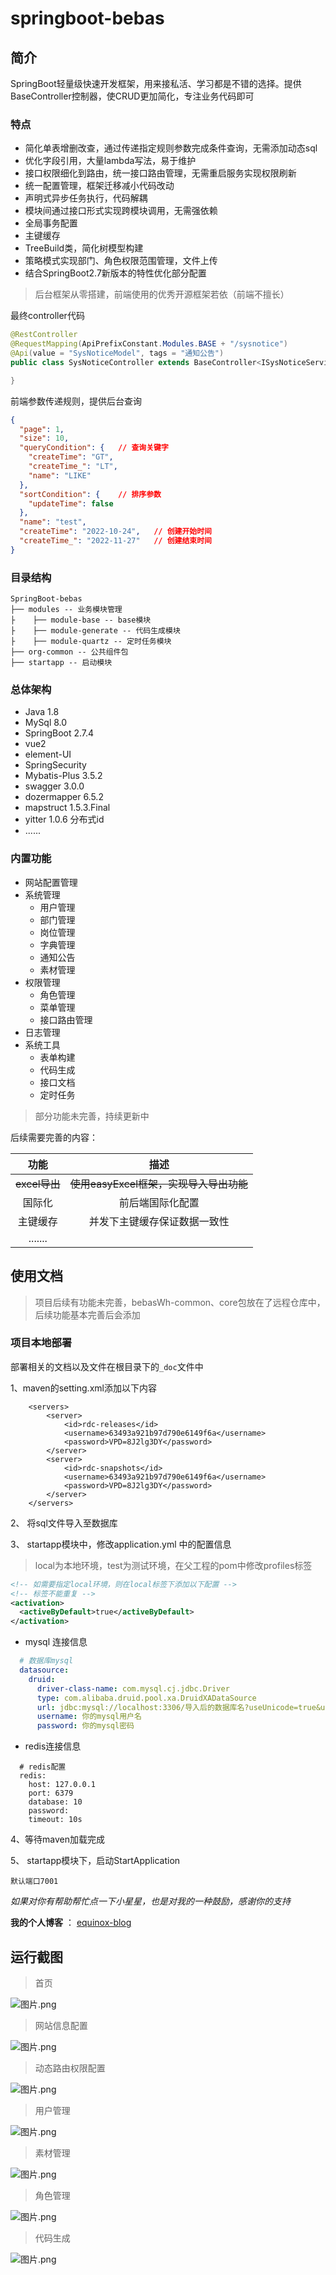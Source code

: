 # springboot-bebas

## 简介

SpringBoot轻量级快速开发框架，用来接私活、学习都是不错的选择。提供BaseController控制器，使CRUD更加简化，专注业务代码即可

### 特点

- 简化单表增删改查，通过传递指定规则参数完成条件查询，无需添加动态sql
- 优化字段引用，大量lambda写法，易于维护
- 接口权限细化到路由，统一接口路由管理，无需重启服务实现权限刷新
- 统一配置管理，框架迁移减小代码改动
- 声明式异步任务执行，代码解耦
- 模块间通过接口形式实现跨模块调用，无需强依赖
- 全局事务配置
- 主键缓存
- TreeBuild类，简化树模型构建
- 策略模式实现部门、角色权限范围管理，文件上传
- 结合SpringBoot2.7新版本的特性优化部分配置

>  后台框架从零搭建，前端使用的优秀开源框架若依（前端不擅长）

最终controller代码

```java
@RestController
@RequestMapping(ApiPrefixConstant.Modules.BASE + "/sysnotice")
@Api(value = "SysNoticeModel", tags = "通知公告")
public class SysNoticeController extends BaseController<ISysNoticeService, SysNoticeModel> {

}

```
前端参数传递规则，提供后台查询
```json
{
  "page": 1,
  "size": 10,
  "queryCondition": {   // 查询关键字
    "createTime": "GT",
    "createTime_": "LT",
    "name": "LIKE"
  },
  "sortCondition": {    // 排序参数
    "updateTime": false
  },
  "name": "test",
  "createTime": "2022-10-24",   // 创建开始时间
  "createTime_": "2022-11-27"   // 创建结束时间
}
```

### 目录结构

```
SpringBoot-bebas
├── modules -- 业务模块管理
├    ├── module-base -- base模块
├    ├── module-generate -- 代码生成模块
├    ├── module-quartz -- 定时任务模块
├── org-common -- 公共组件包
├── startapp -- 启动模块
```

### 总体架构

- Java 1.8
- MySql 8.0
- SpringBoot 2.7.4
- vue2
- element-UI
- SpringSecurity
- Mybatis-Plus 3.5.2
- swagger 3.0.0
- dozermapper 6.5.2
- mapstruct 1.5.3.Final
- yitter 1.0.6 分布式id
- ......

### 内置功能

- 网站配置管理
- 系统管理
  - 用户管理
  - 部门管理
  - 岗位管理
  - 字典管理
  - 通知公告
  - 素材管理
- 权限管理
  - 角色管理
  - 菜单管理
  - 接口路由管理
- 日志管理
- 系统工具
  - 表单构建
  - 代码生成
  - 接口文档
  - 定时任务

> 部分功能未完善，持续更新中

后续需要完善的内容：

|     功能      |             描述             |
|:-----------:|:--------------------------:|
| ~~excel导出~~ | ~~使用easyExcel框架，实现导入导出功能~~ |
|     国际化     |          前后端国际化配置          |
|    主键缓存     |       并发下主键缓存保证数据一致性       |
|   .......   |                            |

## 使用文档

> 项目后续有功能未完善，bebasWh-common、core包放在了远程仓库中，后续功能基本完善后会添加

### 项目本地部署

部署相关的文档以及文件在根目录下的`_doc`文件中

1、maven的setting.xml添加以下内容

```shell
	<servers>
		<server>
			<id>rdc-releases</id>
			<username>63493a921b97d790e6149f6a</username>
			<password>VPD=8J2lg3DY</password>
		</server>
		<server>
			<id>rdc-snapshots</id>
			<username>63493a921b97d790e6149f6a</username>
			<password>VPD=8J2lg3DY</password>
		</server>
	</servers>
```

2、 将sql文件导入至数据库

3、 startapp模块中，修改application.yml  中的配置信息

> local为本地环境，test为测试环境，在父工程的pom中修改profiles标签

```xml
<!-- 如需要指定local环境，则在local标签下添加以下配置 -->
<!-- 标签不能重复 -->
<activation>
  <activeByDefault>true</activeByDefault>
</activation>
```

- mysql 连接信息

```yml
  # 数据库mysql
  datasource:
    druid:
      driver-class-name: com.mysql.cj.jdbc.Driver
      type: com.alibaba.druid.pool.xa.DruidXADataSource
      url: jdbc:mysql://localhost:3306/导入后的数据库名?useUnicode=true&useSSL=false&serverTimezone=Asia/Shanghai&autoReconnect=true&characterEncoding=utf8&allowPublicKeyRetrieval=true
      username: 你的mysql用户名
      password: 你的mysql密码
```

- redis连接信息

```
  # redis配置
  redis:
    host: 127.0.0.1
    port: 6379
    database: 10
    password:
    timeout: 10s
```

4、等待maven加载完成

5、 startapp模块下，启动StartApplication

``` shell
默认端口7001
```

*如果对你有帮助帮忙点一下小星星，也是对我的一种鼓励，感谢你的支持*

**我的个人博客** ： [equinox-blog](https://www.equinoxblog.site)

## 运行截图
> 首页

![图片.png](http://static.equinoxblog.site/articles/34a56d1d8035e5884f9f538680ec79f2.png)
> 网站信息配置

![图片.png](http://static.equinoxblog.site/articles/49344f5f2c552f0a86c61c66ed7dee90.png)
> 动态路由权限配置

![图片.png](http://static.equinoxblog.site/articles/fb9418437412aff424c1dadac26fa98c.png)
> 用户管理

![图片.png](http://static.equinoxblog.site/articles/7d820dfac984bd55162d7e04476f5877.png)
> 素材管理

![图片.png](http://static.equinoxblog.site/articles/963df79ec312ffc3089d3bf918109b73.png)
> 角色管理

![图片.png](http://static.equinoxblog.site/articles/1e89485eadc6b31532e78177b383ea1c.png)
> 代码生成

![图片.png](http://static.equinoxblog.site/articles/62e7dc3f5f5ce3d1ac1b545368eba2cc.png)
